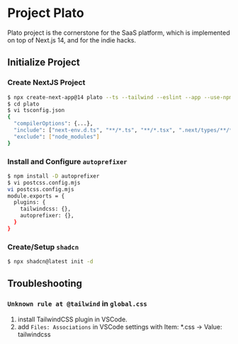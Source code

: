 # Project Plato

Plato project is the cornerstone for the SaaS platform, which is implemented on top of Next.js 14, and for the indie hacks.

## Initialize Project

### Create NextJS Project

```sh
$ npx create-next-app@14 plato --ts --tailwind --eslint --app --use-npm --yes
$ cd plato
$ vi tsconfig.json
{
  "compilerOptions": {...},
  "include": ["next-env.d.ts", "**/*.ts", "**/*.tsx", ".next/types/**/*.ts", "postcss.config.mjs"],
  "exclude": ["node_modules"]
}
```

### Install and Configure `autoprefixer`

```sh
$ npm install -D autoprefixer
$ vi postcss.config.mjs
vi postcss.config.mjs
module.exports = {
  plugins: {
    tailwindcss: {},
    autoprefixer: {},
  }
}
```

### Create/Setup `shadcn`

```sh
$ npx shadcn@latest init -d
```

## Troubleshooting

### `Unknown rule at @tailwind` in `global.css`

1. install TailwindCSS plugin in VSCode.
2. add `Files: Associations` in VSCode settings with Item: *.css -> Value: tailwindcss